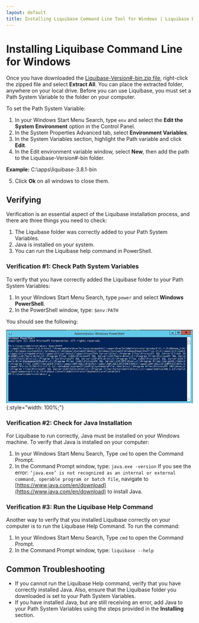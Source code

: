 ```yaml
---
layout: default
title: Installing Liquibase Command Line Tool for Windows | Liquibase Docs
---
```


# Installing Liquibase Command Line for Windows

Once you have downloaded the [Liquibase-Version#-bin.zip file](https://download.liquibase.org/download/), right-click the zipped file and select **Extract All**. You can place the extracted folder, anywhere on your local drive. Before you can use Liquibase, you must set a Path System Variable to the folder on your computer.

To set the Path System Variable:
1. In your Windows Start Menu Search, type `env` and select the **Edit the System Environment** option in the Control Panel.
2. In the System Properties Advanced tab, select **Environment Variables**.
3. In the System Variables section, highlight the Path variable and click **Edit**.
4. In the Edit environment variable window, select **New**, then add the path to the Liquibase-Version#-bin folder.

  **Example:** C:\apps\liquibase-3.8.1-bin

5. Click **Ok** on all windows to close them.

## Verifying

Verification is an essential aspect of the Liquibase installation process, and there are three things you need to check:
1. The Liquibase folder was correctly added to your Path System Variables.
2. Java is installed on your system.
3. You can run the Liquibase help command in PowerShell.

### Verification #1: Check Path System Variables

To verify that you have correctly added the Liquibase folder to your Path System Variables:
1.	In your Windows Start Menu Search, type `power` and select **Windows PowerShell**.
2.	In the PowerShell window, type: `$env:PATH`

You should see the following:

![Windows verification image](/images/installation/windows/windows-verification.png){:style="width: 100%;"}


### Verification #2: Check for Java Installation

For Liquibase to run correctly, Java must be installed on your Windows machine. To verify that Java is installed on your computer:
1.	In your Windows Start Menu Search, Type `cmd` to open the Command Prompt.
2.	In the Command Prompt window, type: `java.exe -version`
If you see the error: `‘java.exe’ is not recognized as an internal or external command, operable program or batch file`, navigate to [https://www.java.com/en/download](https://www.java.com/en/download) to install Java.

### Verification #3: Run the Liquibase Help Command

Another way to verify that you installed Liquibase correctly on your computer is to run the Liquibase Help Command. To run the command:
1.	In your Windows Start Menu Search, Type `cmd` to open the Command Prompt.
2.	In the Command Prompt window, type: `liquibase --help`

## Common Troubleshooting

- If you cannot run the Liquibase Help command, verify that you have correctly installed Java. Also, ensure that the Liquibase folder you downloaded is set to your Path System Variables.
- If you have installed Java, but are still receiving an error, add Java to your Path System Variables using the steps provided in the **Installing** section.
